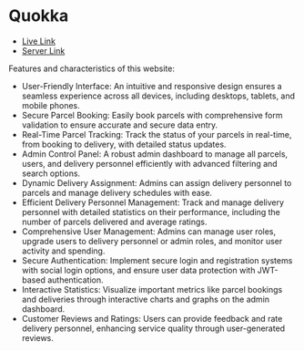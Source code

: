 # Quokka

- [Live Link](https://parcel-app-client.web.app)
- [Server Link](https://github.com/hasanposh/parcel-app-server)

Features and characteristics of this website:

- User-Friendly Interface: An intuitive and responsive design ensures a seamless experience across all devices, including desktops, tablets, and mobile phones.
- Secure Parcel Booking: Easily book parcels with comprehensive form validation to ensure accurate and secure data entry.
- Real-Time Parcel Tracking: Track the status of your parcels in real-time, from booking to delivery, with detailed status updates.
- Admin Control Panel: A robust admin dashboard to manage all parcels, users, and delivery personnel efficiently with advanced filtering and search options.
- Dynamic Delivery Assignment: Admins can assign delivery personnel to parcels and manage delivery schedules with ease.
- Efficient Delivery Personnel Management: Track and manage delivery personnel with detailed statistics on their performance, including the number of parcels delivered and average ratings.
- Comprehensive User Management: Admins can manage user roles, upgrade users to delivery personnel or admin roles, and monitor user activity and spending.
- Secure Authentication: Implement secure login and registration systems with social login options, and ensure user data protection with JWT-based authentication.
- Interactive Statistics: Visualize important metrics like parcel bookings and deliveries through interactive charts and graphs on the admin dashboard.
- Customer Reviews and Ratings: Users can provide feedback and rate delivery personnel, enhancing service quality through user-generated reviews.
